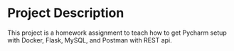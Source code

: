 # Project Description
This project is a homework assignment to teach how to get Pycharm setup with Docker, Flask, MySQL, and Postman with REST api.

